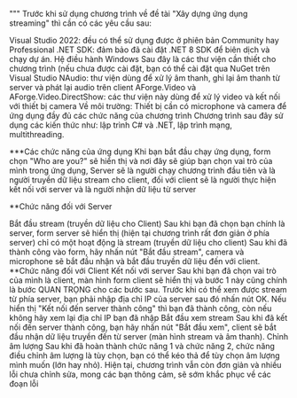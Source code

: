 """ Trước khi sử dụng chương trình về đề tài "Xây dựng ứng dụng streaming" thì cần có các yêu cầu sau:

Visual Studio 2022: đều có thể sử dụng được ở phiên bản Community hay Professional
.NET SDK: đảm bảo đã cài đặt .NET 8 SDK để biên dịch và chạy dự án.
Hệ điều hành Windows Sau đây là các thư viện cần thiết cho chương trình (nếu chưa được cài đặt, bạn có thể cài đặt qua NuGet trên Visual Studio
NAudio: thư viện dùng để xử lý âm thanh, ghi lại âm thanh từ server và phát lại audio trên client
AForge.Video và AForge.Video.DirectShow: các thư viện này dùng để xử lý video và kết nối với thiết bị camera
Về môi trường: Thiết bị cần có microphone và camera để ứng dụng đầy đủ các chức năng của chương trình
Chương trình sau đây sử dụng các kiến thức như: lập trình C# và .NET, lập trình mạng, multithreading.

***Các chức năng của ứng dụng Khi bạn bắt đầu chạy ứng dụng, form chọn "Who are you?" sẽ hiển thị và nơi đây sẽ giúp bạn chọn vai trò của mình trong ứng dụng, Server sẽ là người chạy chương trình đầu tiên và là người truyền dữ liệu stream cho client, đối với client sẽ là người thực hiện kết nối với server và là người nhận dữ liệu từ server

**Chức năng đối với Server

Bắt đầu stream (truyền dữ liệu cho Client)
Sau khi bạn đã chọn bạn chính là server, form server sẽ hiển thị (hiện tại chương trình rất đơn giản ở phía server) chỉ có một hoạt động là stream (truyền dữ liệu cho client) Sau khi đã thành công vào form, hãy nhấn nút "Bắt đầu stream", camera và microphone sẽ bắt đầu nhận và bắt đầu truyền dữ liệu đến với client. **Chức năng đối với Client
Kết nối với server
Sau khi bạn đã chọn vai trò của mình là client, màn hình form client sẽ hiển thị và bước 1 này cũng chính là bước QUAN TRỌNG cho các bước sau. Trước khi có thể xem được stream từ phía server, bạn phải nhập địa chỉ IP của server sau đó nhấn nút OK. Nếu hiển thị "Kết nối đến server thành công" thì bạn đã thành công, còn nếu không hãy xem lại địa chỉ IP bạn đã nhập
Bắt đầu xem stream
Sau khi đã kết nối đến server thành công, bạn hãy nhấn nút "Bắt đầu xem", client sẽ bắt đầu nhận dữ liệu truyền đến từ server (màn hình stream và âm thanh).
Chỉnh âm lượng
Sau khi đã hoàn thành chức năng 1 và chức năng 2, chức năng điều chỉnh âm lượng là tùy chọn, bạn có thể kéo thả để tùy chọn âm lượng mình muốn (lớn hay nhỏ).
Hiện tại, chương trình vẫn còn đơn giản và nhiều lỗi chưa chỉnh sửa, mong các bạn thông cảm, sẽ sớm khắc phục về các đoạn lỗi
